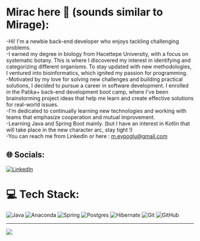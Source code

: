 # Mirac here 🤚 (sounds similar to Mirage):
-Hi! I'm a newbie back-end developer who enjoys tackling challenging problems.<br>-I earned my degree in biology from Hacettepe University, with a focus on systematic botany. This is where I discovered my interest in identifying and categorizing different organisms. To stay updated with new methodologies, I ventured into bioinformatics, which ignited my passion for programming.<br>-Motivated by my love for solving new challenges and building practical solutions, I decided to pursue a career in software development. I enrolled in the Patika+ back-end development boot camp, where I've been brainstorming project ideas that help me learn and create effective solutions for real-world issues.<br>-I'm dedicated to continually learning new technologies and working with teams that emphasize cooperation and mutual improvement.<br>-Learning Java and Spring Boot mainly. (but I have an interest in Kotlin that will take place in the new character arc, stay tight !)<br>-You can reach me from LinkedIn or here : m.eypoglu@gmail.com


## 🌐 Socials:
[![LinkedIn](https://img.shields.io/badge/LinkedIn-%230077B5.svg?logo=linkedin&logoColor=white)](https://linkedin.com/in/https://www.linkedin.com/in/miraceyupoglu/) 

# 💻 Tech Stack:
![Java](https://img.shields.io/badge/java-%23ED8B00.svg?style=flat&logo=openjdk&logoColor=white) ![Anaconda](https://img.shields.io/badge/Anaconda-%2344A833.svg?style=flat&logo=anaconda&logoColor=white) ![Spring](https://img.shields.io/badge/spring-%236DB33F.svg?style=flat&logo=spring&logoColor=white) ![Postgres](https://img.shields.io/badge/postgres-%23316192.svg?style=flat&logo=postgresql&logoColor=white) ![Hibernate](https://img.shields.io/badge/Hibernate-59666C?style=flat&logo=Hibernate&logoColor=white) ![Git](https://img.shields.io/badge/git-%23F05033.svg?style=flat&logo=git&logoColor=white) ![GitHub](https://img.shields.io/badge/github-%23121011.svg?style=flat&logo=github&logoColor=white)


---
[![](https://visitcount.itsvg.in/api?id=meypoglu&icon=2&color=6)](https://visitcount.itsvg.in)

<!-- Proudly created with GPRM ( https://gprm.itsvg.in ) -->
